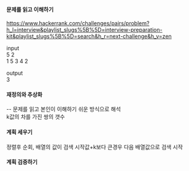 #### 문제를 읽고 이해하기
https://www.hackerrank.com/challenges/pairs/problem?h_l=interview&playlist_slugs%5B%5D=interview-preparation-kit&playlist_slugs%5B%5D=search&h_r=next-challenge&h_v=zen

input</br>
5 2  
1 5 3 4 2


output</br>
3

 
#### 재정의와 추상화<br>
-- 문제를 읽고 본인이 이해하기 쉬운 방식으로 해석<br>
k값의 차를 가진 쌍의 갯수

#### 계획 세우기<br>
정렬후 순회, 배열의 값이 검색 시작값+k보다 큰경우 다음 배열값으로 검색 시작

#### 계획 검증하기

